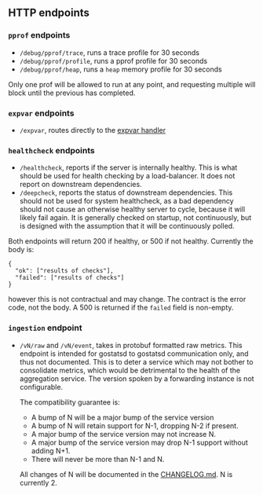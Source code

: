 ## HTTP endpoints

### `pprof` endpoints
- `/debug/pprof/trace`, runs a trace profile for 30 seconds
- `/debug/pprof/profile`, runs a pprof profile for 30 seconds
- `/debug/pprof/heap`, runs a `heap` memory profile for 30 seconds

Only one prof will be allowed to run at any point, and requesting multiple will block until the previous has completed.

### `expvar` endpoints
- `/expvar`, routes directly to the [expvar handler](https://golang.org/pkg/expvar/#Handler)

### `healthcheck` endpoints
- `/healthcheck`, reports if the server is internally healthy.  This is what should be used for health checking by a
  load-balancer.  It does not report on downstream dependencies.
- `/deepcheck`, reports the status of downstream dependencies.  This should not be used for system healthcheck, as a bad
  dependency should not cause an otherwise healthy server to cycle, because it will likely fail again.  It is generally
  checked on startup, not continuously, but is designed with the assumption that it will be continuously polled.

Both endpoints will return 200 if healthy, or 500 if not healthy.  Currently the body is:
```
{
  "ok": ["results of checks"],
  "failed": ["results of checks"]
}
```

however this is not contractual and may change.  The contract is the error code, not the body.  A 500 is returned if
the `failed` field is non-empty.

### `ingestion` endpoint
- `/vN/raw` and `/vN/event`, takes in protobuf formatted raw metrics.  This endpoint is intended for gostatsd to
  gostatsd communication only, and thus not documented. This is to deter a service which may not bother to consolidate
  metrics, which would be detrimental to the health of the aggregation service. The version spoken by a forwarding
  instance is not configurable.

  The compatibility guarantee is:
  - A bump of N will be a major bump of the service version
  - A bump of N will retain support for N-1, dropping N-2 if present.
  - A major bump of the service version may not increase N.
  - A major bump of the service version may drop N-1 support without adding N+1.
  - There will never be more than N-1 and N.

  All changes of N will be documented in the [CHANGELOG.md](CHANGELOG.md).  N is currently 2.
